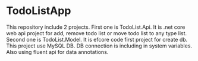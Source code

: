 # TodoListApp
This repository include 2 projects.
First one is TodoList.Api. It is .net core web api project for add, remove todo list or move todo list to any type list.
 Second one is TodoList.Model. It is efcore code first project for create db. This project use MySQL DB.
 DB connection is including in system variables. Also using fluent api for data annotations.
